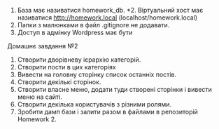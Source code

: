1. База має називатися homework_db.
*2. Віртуальний хост має називатися http://homework.local (localhost/homework.local)
3. Папки з малюнками в файл .gitignore не додавати.
4. Доступ в адмінку Wordpress має бути 

Домашнє завдання №2
1. Створити дворівневу ієрархію категорій.
2. Створити пости в цих категоріях
3. Вивести на головну сторінку список останніх постів.
4. Створити декількі сторінок.
5. Створити власне меню, додати туди створені сторінки і вивести меню на сайті.
6. Створити декілька користувачів з різними ролями.
7. Зробити дамп бази і залити разом в файлами в репозиторій Homework 2.

